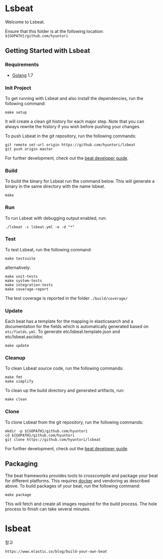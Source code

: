 # Lsbeat

Welcome to Lsbeat.

Ensure that this folder is at the following location:
`${GOPATH}/github.com/hyuntori`

## Getting Started with Lsbeat

### Requirements

* [Golang](https://golang.org/dl/) 1.7

### Init Project
To get running with Lsbeat and also install the
dependencies, run the following command:

```
make setup
```

It will create a clean git history for each major step. Note that you can always rewrite the history if you wish before pushing your changes.

To push Lsbeat in the git repository, run the following commands:

```
git remote set-url origin https://github.com/hyuntori/lsbeat
git push origin master
```

For further development, check out the [beat developer guide](https://www.elastic.co/guide/en/beats/libbeat/current/new-beat.html).

### Build

To build the binary for Lsbeat run the command below. This will generate a binary
in the same directory with the name lsbeat.

```
make
```


### Run

To run Lsbeat with debugging output enabled, run:

```
./lsbeat -c lsbeat.yml -e -d "*"
```


### Test

To test Lsbeat, run the following command:

```
make testsuite
```

alternatively:
```
make unit-tests
make system-tests
make integration-tests
make coverage-report
```

The test coverage is reported in the folder `./build/coverage/`

### Update

Each beat has a template for the mapping in elasticsearch and a documentation for the fields
which is automatically generated based on `etc/fields.yml`.
To generate etc/lsbeat.template.json and etc/lsbeat.asciidoc

```
make update
```


### Cleanup

To clean  Lsbeat source code, run the following commands:

```
make fmt
make simplify
```

To clean up the build directory and generated artifacts, run:

```
make clean
```


### Clone

To clone Lsbeat from the git repository, run the following commands:

```
mkdir -p ${GOPATH}/github.com/hyuntori
cd ${GOPATH}/github.com/hyuntori
git clone https://github.com/hyuntori/lsbeat
```


For further development, check out the [beat developer guide](https://www.elastic.co/guide/en/beats/libbeat/current/new-beat.html).


## Packaging

The beat frameworks provides tools to crosscompile and package your beat for different platforms. This requires [docker](https://www.docker.com/) and vendoring as described above. To build packages of your beat, run the following command:

```
make package
```

This will fetch and create all images required for the build process. The hole process to finish can take several minutes.
# lsbeat
참고
```
https://www.elastic.co/blog/build-your-own-beat
```
